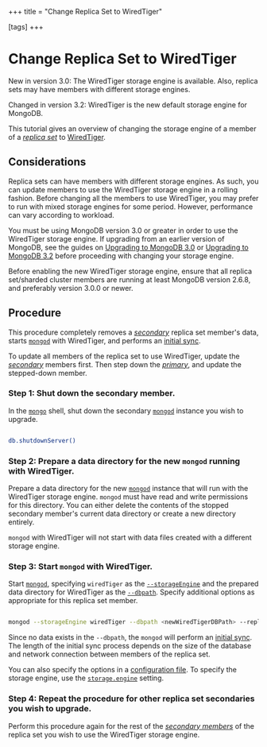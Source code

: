 +++
title = "Change Replica Set to WiredTiger"

[tags]
+++
# Change Replica Set to WiredTiger

New in version 3.0: The WiredTiger storage engine is available. Also, replica sets may
have members with different storage engines.

Changed in version 3.2: WiredTiger is the new default storage engine for MongoDB.

This tutorial gives an overview of changing the storage engine of a
member of a [*replica set*](#term-replica-set) to [WiredTiger](#storage-wiredtiger).


## Considerations

Replica sets can have members with different storage engines. As such,
you can update members to use the WiredTiger storage engine in a rolling
fashion. Before changing all the members to use WiredTiger, you may
prefer to run with mixed storage engines for some period. However,
performance can vary according to workload.

You must be using MongoDB version 3.0 or greater in order to use the
WiredTiger storage engine. If upgrading from an earlier version of
MongoDB, see the guides on [Upgrading to MongoDB 3.0](#) or [Upgrading to MongoDB 3.2](#) before proceeding with changing your
storage engine.

Before enabling the new WiredTiger storage engine, ensure that all
replica set/sharded cluster members are running at least MongoDB
version 2.6.8, and preferably version 3.0.0 or newer.


## Procedure

This procedure completely removes a [*secondary*](#term-secondary) replica set
member's data, starts [``mongod``](#bin.mongod) with WiredTiger, and performs an
[initial sync](#).

To update all members of the replica set to use WiredTiger, update the
[*secondary*](#term-secondary) members first. Then step down the [*primary*](#term-primary), and
update the stepped-down member.


### Step 1: Shut down the secondary member.

In the [``mongo``](#bin.mongo) shell, shut down the secondary [``mongod``](#bin.mongod)
instance you wish to upgrade.

```sh

db.shutdownServer()

```


### Step 2: Prepare a data directory for the new ``mongod`` running with WiredTiger.

Prepare a data directory for the new [``mongod``](#bin.mongod) instance that
will run with the WiredTiger storage engine. ``mongod`` must have read
and write permissions for this directory. You can either delete the
contents of the stopped secondary member's current data directory or
create a new directory entirely.

``mongod`` with WiredTiger will not start with data files created with
a different storage engine.


### Step 3: Start ``mongod`` with WiredTiger.

Start [``mongod``](#bin.mongod), specifying ``wiredTiger`` as the
[``--storageEngine``](#cmdoption-storageengine) and the prepared data directory for
WiredTiger as the [``--dbpath``](#cmdoption-dbpath). Specify additional options as
appropriate for this replica set member.

```sh

mongod --storageEngine wiredTiger --dbpath <newWiredTigerDBPath> --replSet <replSetName>

```

Since no data exists in the ``--dbpath``, the ``mongod`` will perform an
[initial sync](#). The length of the
initial sync process depends on the size of the database and network
connection between members of the replica set.

You can also specify the options in a [configuration file](#). To specify the storage engine, use
the [``storage.engine``](#storage.engine) setting.


### Step 4: Repeat the procedure for other replica set secondaries you wish to upgrade.

Perform this procedure again for the rest of the [*secondary
members*](#term-secondary) of the replica set you wish to use the WiredTiger
storage engine.
